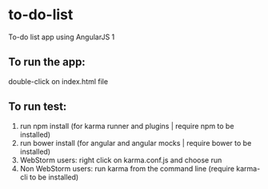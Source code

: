# to-do-list
To-do list app using AngularJS 1

To run the app:
-----------------
double-click on index.html file

To run test:
-----------------
1. run npm install (for karma runner and plugins | require npm to be installed)
2. run bower install (for angular and angular mocks | require bower to be installed)
3. WebStorm users: right click on karma.conf.js and choose run
4. Non WebStorm users: run karma from the command line (require karma-cli to be installed)